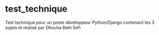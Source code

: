 # test_technique
Test technique pour un poste développeur Python/Django contenant les 3 sujets et réalisé par Dhouha Behi Sefi 
